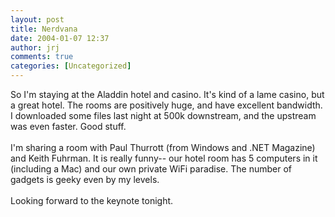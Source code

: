 ```yaml
---
layout: post
title: Nerdvana
date: 2004-01-07 12:37
author: jrj
comments: true
categories: [Uncategorized]
---
```

So I'm staying at the Aladdin hotel and casino. It's kind of a lame casino, but a great hotel. The rooms are positively huge, and have excellent bandwidth. I downloaded some files last night at 500k downstream, and the upstream was even faster. Good stuff.
<br />
<br />I'm sharing a room with Paul Thurrott (from Windows and .NET Magazine) and Keith Fuhrman. It is really funny-- our hotel room has 5 computers in it (including a Mac) and our own private WiFi paradise. The number of gadgets is geeky even by my levels.
<br />
<br />Looking forward to the keynote tonight.
